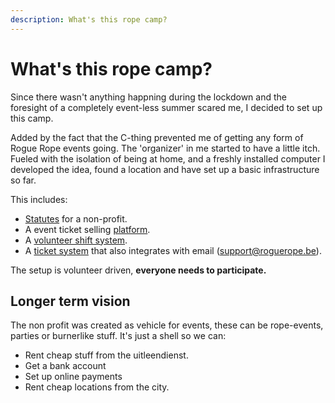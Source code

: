 ```yaml
---
description: What's this rope camp?
---
```


# What's this rope camp?

Since there wasn't anything happning during the lockdown and the foresight of a completely event-less summer scared me, I decided to set up this camp.

Added by the fact that the C-thing prevented me of getting any form of Rogue Rope events going. The 'organizer' in me started to have a little itch. Fueled with the isolation of being at home, and a freshly installed computer I developed the idea, found a location and have set up a basic infrastructure so far.

This includes:

* [Statutes](https://hackmd.io/@vBpP7blkRQKVuNfmuK-qPg/rJYjip4uL) for a non-profit.
* A event ticket selling [platform](https://camp.roguerope.be/).
* A [volunteer shift system](https://angels.roguerope.be/). 
* A [ticket system](https://help.roguerope.be/) that also integrates with email \(support@roguerope.be\).

The setup is volunteer driven, **everyone needs to participate.**

## Longer term vision

The non profit was created as vehicle for events, these can be rope-events, parties or burnerlike stuff. It's just a shell so we can: 
* Rent cheap stuff from the uitleendienst.
* Get a bank account 
* Set up online payments
* Rent cheap locations from the city. 